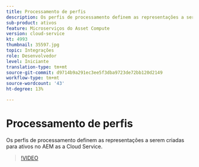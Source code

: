 ```yaml
---
title: Processamento de perfis
description: Os perfis de processamento definem as representações a serem criadas para ativos no AEM as a Cloud Service.
sub-product: ativos
feature: Microserviços do Asset Compute
version: cloud-service
kt: 4993
thumbnail: 35597.jpg
topic: Integrações
role: Desenvolvedor
level: Iniciante
translation-type: tm+mt
source-git-commit: d9714b9a291ec3ee5f3dba9723de72bb120d2149
workflow-type: tm+mt
source-wordcount: '43'
ht-degree: 13%

---
```



# Processamento de perfis

Os perfis de processamento definem as representações a serem criadas para ativos no AEM as a Cloud Service.

>[!VIDEO](https://video.tv.adobe.com/v/35597/?quality=12&learn=on&hidetitle=true)
